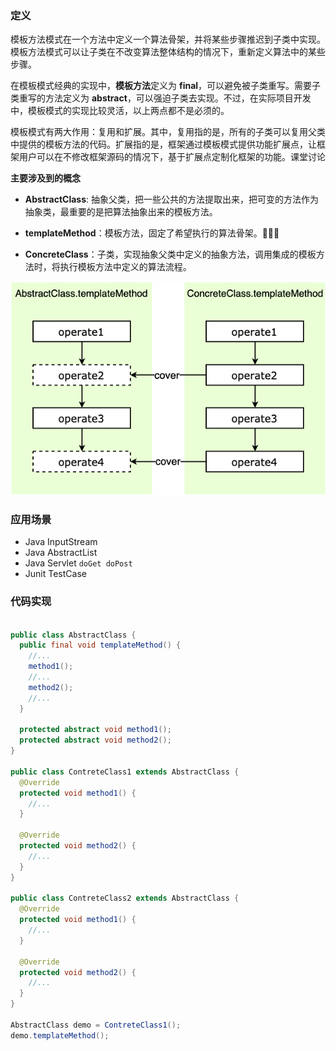 ### 定义

模板方法模式在一个方法中定义一个算法骨架，并将某些步骤推迟到子类中实现。模板方法模式可以让子类在不改变算法整体结构的情况下，重新定义算法中的某些步骤。



在模板模式经典的实现中，**模板方法**定义为 **final**，可以避免被子类重写。需要子类重写的方法定义为 **abstract**，可以强迫子类去实现。不过，在实际项目开发中，模板模式的实现比较灵活，以上两点都不是必须的。



模板模式有两大作用：复用和扩展。其中，复用指的是，所有的子类可以复用父类中提供的模板方法的代码。扩展指的是，框架通过模板模式提供功能扩展点，让框架用户可以在不修改框架源码的情况下，基于扩展点定制化框架的功能。课堂讨论



**主要涉及到的概念**

- **AbstractClass**: 抽象父类，把一些公共的方法提取出来，把可变的方法作为抽象类，最重要的是把算法抽象出来的模板方法。

- **templateMethod**：模板方法，固定了希望执行的算法骨架。:key::key::key:

- **ConcreteClass**：子类，实现抽象父类中定义的抽象方法，调用集成的模板方法时，将执行模板方法中定义的算法流程。

  

<img src="../.vuepress/public/5d301570000142a606150417.png" alt="å¾çæè¿°" style="zoom:100%;" />



### 应用场景

- Java InputStream
- Java AbstractList
- Java Servlet `doGet doPost`
- Junit TestCase



### 代码实现

```java

public class AbstractClass {
  public final void templateMethod() {
    //...
    method1();
    //...
    method2();
    //...
  }
  
  protected abstract void method1();
  protected abstract void method2();
}

public class ContreteClass1 extends AbstractClass {
  @Override
  protected void method1() {
    //...
  }
  
  @Override
  protected void method2() {
    //...
  }
}

public class ContreteClass2 extends AbstractClass {
  @Override
  protected void method1() {
    //...
  }
  
  @Override
  protected void method2() {
    //...
  }
}

AbstractClass demo = ContreteClass1();
demo.templateMethod();
```

